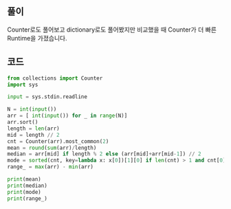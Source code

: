 ## 풀이

Counter로도 풀어보고 dictionary로도 풀어봤지만 비교했을 때 Counter가 더 빠른 Runtime을 가졌습니다.

## 코드

```python
from collections import Counter
import sys

input = sys.stdin.readline

N = int(input())
arr = [ int(input()) for _ in range(N)]
arr.sort()
length = len(arr)
mid = length // 2
cnt = Counter(arr).most_common(2)
mean = round(sum(arr)/length)
median = arr[mid] if length % 2 else (arr[mid]+arr[mid-1]) // 2
mode = sorted(cnt, key=lambda x: x[0])[1][0] if len(cnt) > 1 and cnt[0][1] == cnt[1][1] else cnt[0][0]
range_ = max(arr) - min(arr)

print(mean)
print(median)
print(mode)
print(range_)
```
